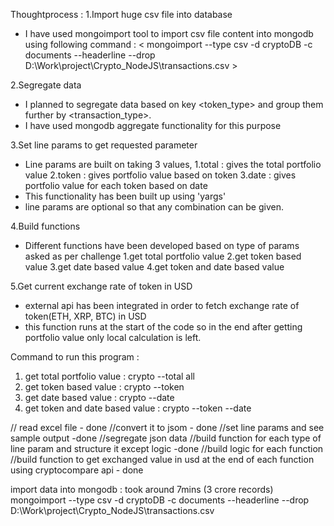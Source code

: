 Thoughtprocess : 
1.Import huge csv file into database
 - I have used mongoimport tool to import csv file content into mongodb using following command : 
   < mongoimport --type csv -d cryptoDB -c documents --headerline --drop D:\Work\project\Crypto_NodeJS\transactions.csv >
 
2.Segregate data
 - I planned to segregate data based on key <token_type> and group them further by <transaction_type>.
 - I have used mongodb aggregate functionality for this purpose

3.Set line params to get requested parameter
 - Line params are built on taking 3 values, 
   1.total : gives the total portfolio value
   2.token : gives portfolio value based on token
   3.date : gives portfolio value for each token based on date
 - This functionality has been built up using 'yargs'
 - line params are optional so that any combination can be given.

4.Build functions
 - Different functions have been developed based on type of params asked as per challenge
   1.get total portfolio value 
   2.get token based value
   3.get date based value
   4.get token and date based value

5.Get current exchange rate of token in USD
 - external api has been integrated in order to fetch exchange rate of token(ETH, XRP, BTC) in USD
 - this function runs at the start of the code so in the end after getting portfolio value only local calculation is left.


Command to run this program : 
1. get total portfolio value : crypto --total all 
2. get token based value : crypto --token <token>
3. get date based value : crypto --date <timestamp>
4. get token and date based value : crypto --token <token> --date <timestamp>




// read excel file - done
//convert it to jsom - done
//set line params and see sample output -done
//segregate json data 
//build function for each type of line param and structure it except logic -done
//build logic for each function
//build function to get exchanged value in usd at the end of each function using cryptocompare api - done







import data into mongodb : took around 7mins (3 crore records)
mongoimport --type csv -d cryptoDB -c documents --headerline --drop D:\Work\project\Crypto_NodeJS\transactions.csv

